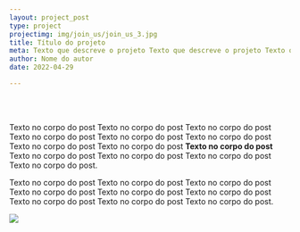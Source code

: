 ```yaml
---
layout: project_post
type: project
projectimg: img/join_us/join_us_3.jpg
title: Título do projeto
meta: Texto que descreve o projeto Texto que descreve o projeto Texto que descreve o projeto Texto que descreve o projeto Texto que descreve o projeto Texto que descreve o projeto Texto que descreve o projeto Texto que descreve o projeto Texto que descreve o projeto Texto que descreve o projeto Texto que descreve o projeto Texto que descreve o projeto.
author: Nome do autor
date: 2022-04-29

---
```


<BR>
  <BR>

<P>Texto no corpo do post Texto no corpo do post Texto no corpo do post Texto no corpo do post Texto no corpo do post Texto no corpo do post Texto no corpo do post Texto no corpo do post <STRONG>Texto no corpo do post</STRONG> Texto no corpo do post Texto no corpo do post Texto no corpo do post Texto no corpo do post.</P>



Texto no corpo do post Texto no corpo do post Texto no corpo do post Texto no corpo do post Texto no corpo do post Texto no corpo do post Texto no corpo do post Texto no corpo do post Texto no corpo do post.



<img src="{{site.baseurl}}{{ site.url }}/img/join_us/join_us_2.jpg">

